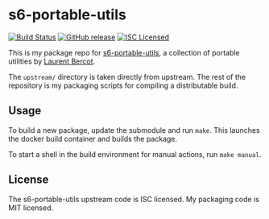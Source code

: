 s6-portable-utils
=========

[![Build Status](https://img.shields.io/travis/com/amylum/s6-portable-utils.svg)](https://travis-ci.com/amylum/s6-portable-utils)
[![GitHub release](https://img.shields.io/github/release/amylum/s6-portable-utils.svg)](https://github.com/amylum/s6-portable-utils/releases)
[![ISC Licensed](https://img.shields.io/badge/license-ISC-green.svg)](https://tldrlegal.com/license/-isc-license)

This is my package repo for [s6-portable-utils](http://www.skarnet.org/software/s6-portable-utils/), a collection of portable utilities by [Laurent Bercot](http://skarnet.org/).

The `upstream/` directory is taken directly from upstream. The rest of the repository is my packaging scripts for compiling a distributable build.

## Usage

To build a new package, update the submodule and run `make`. This launches the docker build container and builds the package.

To start a shell in the build environment for manual actions, run `make manual`.

## License

The s6-portable-utils upstream code is ISC licensed. My packaging code is MIT licensed.

